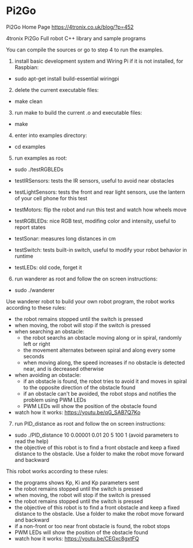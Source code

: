 # Pi2Go
Pi2Go Home Page
https://4tronix.co.uk/blog/?p=452

4tronix Pi2Go Full robot C++ library and sample programs

You can compile the sources or go to step 4 to run the examples.

1. install basic development system and Wiring Pi if it is not installed, for Raspbian:
- sudo apt-get install build-essential wiringpi

2. delete the current executable files:
- make clean

3. run make to build the current .o and executable files:
- make

4. enter into examples directory:
- cd examples

5. run examples as root:
- sudo ./testRGBLEDs

- testIRSensors: tests the IR sensors, useful to avoid near obstacles
- testLightSensors: tests the front and rear light sensors, use the lantern of your cell phone for this test
- testMotors: flip the robot and run this test and watch how wheels move
- testRGBLEDs: nice RGB test, modifing color and intensity, useful to report states
- testSonar: measures long distances in cm
- testSwitch: tests built-in switch, useful to modify your robot behavior in runtime
- testLEDs: old code, forget it

6. run wanderer as root and follow the on screen instructions:
- sudo ./wanderer

Use wanderer robot to build your own robot program, the robot works according to these rules:
- the robot remains stopped until the switch is pressed
- when moving, the robot will stop if the switch is pressed
- when searching an obstacle:
	- the robot searchs an obstacle moving along or in spiral, randomly left or right
	- the movement alternates between spiral and along every some seconds
	- when moving along, the speed increases if no obstacle is detected near, and is decreased otherwise
- when avoiding an obstacle:
	- if an obstacle is found, the robot tries to avoid it and moves in spiral to the opposite direction of the obstacle found
	- if an obstacle can't be avoided, the robot stops and notifies the problem using PWM LEDs
	- PWM LEDs will show the position of the obstacle found
- watch how it works: https://youtu.be/qG_SAB7Q7Ko

7. run PID_distance as root and follow the on screen instructions:
- sudo ./PID_distance 10 0.00001 0.01 20 5 100 1 (avoid parameters to read the help)
- the objective of this robot is to find a front obstacle and keep a fixed distance to the obstacle. Use a folder to make the robot move forward and backward

This robot works according to these rules:
- the programs shows Kp, Ki and Kp parameters sent
- the robot remains stopped until the switch is pressed
- when moving, the robot will stop if the switch is pressed
- the robot remains stopped until the switch is pressed
- the objective of this robot is to find a front obstacle and keep a fixed distance to the obstacle. Use a folder to make the robot move forward and backward
- if a non-front or too near front obstacle is found, the robot stops
- PWM LEDs will show the position of the obstacle found
- watch how it works: https://youtu.be/CEGxc8gxtFQ
